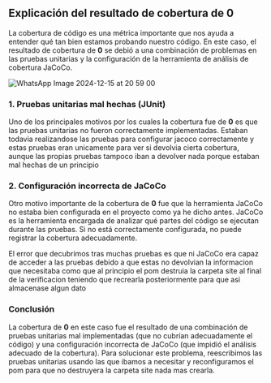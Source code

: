 ## Explicación del resultado de cobertura de 0

La cobertura de código es una métrica importante que nos ayuda a entender qué tan bien estamos probando nuestro código. En este caso, el resultado de cobertura de **0** se debió a una combinación de problemas en las pruebas unitarias y la configuración de la herramienta de análisis de cobertura JaCoCo.

![WhatsApp Image 2024-12-15 at 20 59 00](https://github.com/user-attachments/assets/bdac7164-26e0-4b96-b109-7aa1701c8dc4)

### 1. **Pruebas unitarias mal hechas (JUnit)**

Uno de los principales motivos por los cuales la cobertura fue de **0** es que las pruebas unitarias no fueron correctamente implementadas. Estaban todavia realizandose las pruebas para configurar jacoco correctamente y estas pruebas eran unicamente para ver si devolvia cierta cobertura, aunque las propias pruebas tampoco iban a devolver nada porque estaban mal hechas de un principio

### 2. **Configuración incorrecta de JaCoCo**

Otro motivo importante de la cobertura de **0** fue que la herramienta JaCoCo no estaba bien configurada en el proyecto como ya he dicho antes. JaCoCo es la herramienta encargada de analizar qué partes del código se ejecutan durante las pruebas. Si no está correctamente configurada, no puede registrar la cobertura adecuadamente. 

El error que decubrimos tras muchas pruebas es que ni JaCoCo era capaz de acceder a las pruebas debido a que estas no devolvian la informacion que necesitaba como que al principio el pom destruia la carpeta site al final de la verificacion teniendo que recrearla posteriormente para que asi almacenase algun dato

### Conclusión

La cobertura de **0** en este caso fue el resultado de una combinación de pruebas unitarias mal implementadas (que no cubrían adecuadamente el código) y una configuración incorrecta de JaCoCo (que impidió el análisis adecuado de la cobertura). Para solucionar este problema, reescribimos las pruebas unitarias usando las que ibamos a necesitar y reconfiguramos el pom para que no destruyera la carpeta site nada mas crearla.
